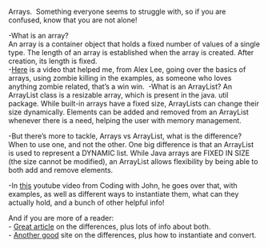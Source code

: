  Arrays.  Something everyone seems to struggle with, so if you are confused, know that you are not alone!

-What is an array?\
An array is a container object that holds a fixed number of values of a single type. The length of an array is established when the array is created. After creation, its length is fixed.\
-[Here](https://youtu.be/xzjZy-dHHLw?si=Y8X3tTz3dtQe345I) is a video that helped me, from Alex Lee, going over the basics of arrays, using zombie killing in the examples, as someone who loves anything zombie related, that’s a win win. 
-What is an ArrayList?
An ArrayList class is a resizable array, which is present in the java. util package. While built-in arrays have a fixed size, ArrayLists can change their size dynamically. Elements can be added and removed from an ArrayList whenever there is a need, helping the user with memory management. 

-But there’s more to tackle, Arrays vs ArrayList, what is the difference? When to use one, and not the other. One big difference is that an ArrayList is used to represent a DYNAMIC list. While Java arrays are FIXED IN SIZE (the size cannot be modified), an ArrayList allows flexibility by being able to both add and remove elements.

-In [this](https://youtu.be/NbYgm0r7u6o?si=VZNxBIWssueTwe4W) youtube video from Coding with John, he goes over that, with examples, as well as different ways to instantiate them, what can they actually hold, and a bunch of other helpful info!

And if you are more of a reader:\
\- [Great article](https://medium.com/@AlexanderObregon/java-arrays-and-arraylists-a-comparative-look-bcbc97b32a1e) on the differences, plus lots of info about both.\
\- [Another good](https://howtodoinjava.com/java/array/array-vs-arraylist/) site on the differences, plus how to instantiate and convert.
